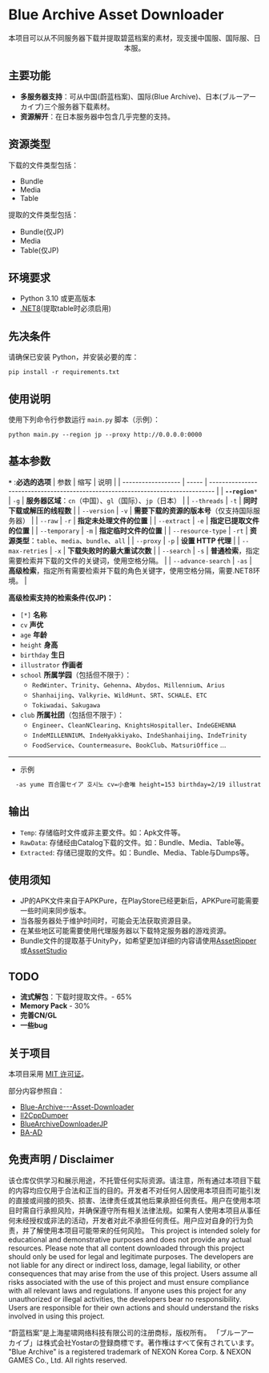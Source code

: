 # Blue Archive Asset Downloader 

<div align="center">
本项目可以从不同服务器下载并提取碧蓝档案的素材，现支援中国服、国际服、日本服。</div>


## 主要功能

- **多服务器支持**：可从中国(蔚蓝档案)、国际(Blue Archive)、日本(ブルーアーカイブ)三个服务器下载素材。
- **资源解开**：在日本服务器中包含几乎完整的支持。


## 资源类型

下载的文件类型包括：

- Bundle
- Media
- Table

提取的文件类型包括：

- Bundle(仅JP)
- Media
- Table(仅JP)

## 环境要求

- Python 3.10 或更高版本
- [.NET8](https://dotnet.microsoft.com/download)(提取table时必须启用)
<!-- 或使用高级检索 -->
## 先决条件

请确保已安装 Python，并安装必要的库：
```shell
pip install -r requirements.txt
```
## 使用说明
使用下列命令行参数运行 `main.py` 脚本（示例）：

```shell
python main.py --region jp --proxy http://0.0.0.0:0000
```
<!-- -as azusa,ハナコ,下江小春,아지타니히후미,聖園彌香 -->

## **基本参数**
**`*`** :**必选的选项**
| 参数               | 缩写  | 说明                                                                            |
| ------------------ | ----- | ------------------------------------------------------------------------------- |
| **`--region`**`*`  | `-g`  | **服务器区域**：`cn`（中国）、`gl`（国际）、`jp`（日本）                        |
| `--threads`        | `-t`  | **同时下载或解压的线程数**                                                      |
| `--version`        | `-v`  | **需要下载的资源的版本号**（仅支持国际服务器）                                  |
| `--raw`            | `-r`  | **指定未处理文件的位置**                                                        |
| `--extract`        | `-e`  | **指定已提取文件的位置**                                                        |
| `--temporary`      | `-m`  | **指定临时文件的位置**                                                          |
| `--resource-type`  | `-rt` | **资源类型**：`table`、`media`、`bundle`、`all`                                 |
| `--proxy`          | `-p`  | **设置 HTTP 代理**                                                              |
| `--max-retries`    | `-x`  | **下载失败时的最大重试次数**                                                    |
| `--search`         | `-s`  | **普通检索**，指定需要检索并下载的文件的关键词，使用空格分隔。                  |
| `--advance-search` | `-as` | **高级检索**，指定所有需要检索并下载的角色关键字，使用空格分隔，需要.NET8环境。 |
<!-- - `--downloading-extract`, `-de` 是否在下载中提取文件。是则在单个文件下载完毕后解开，否则所有文件下载后统一解开。 -->

**高级检索支持的检索条件(仅JP)：**
- `[*]` **名称**
- `cv` **声优**
- `age` **年龄**
- `height` **身高**
- `birthday` **生日**
- `illustrator` **作画者**
- `school` **所属学园**（包括但不限于）：
  - `RedWinter`、`Trinity`、`Gehenna`、`Abydos`、`Millennium`、`Arius`
  - `Shanhaijing`、`Valkyrie`、`WildHunt`、`SRT`、`SCHALE`、`ETC`
  - `Tokiwadai`、`Sakugawa`
- `club` **所属社团**（包括但不限于）：
  - `Engineer`、`CleanNClearing`、`KnightsHospitaller`、`IndeGEHENNA`
  - `IndeMILLENNIUM`、`IndeHyakkiyako`、`IndeShanhaijing`、`IndeTrinity`
  - `FoodService`、`Countermeasure`、`BookClub`、`MatsuriOffice` ...

---

-  示例 
```sh
  -as yume 百合園セイア 호시노 cv=小倉唯 height=153 birthday=2/19 illustrator=YutokaMizu school=Arius club=GameDev
```


## 输出
- `Temp`: 存储临时文件或非主要文件。如：Apk文件等。
- `RawData`: 存储经由Catalog下载的文件。如：Bundle、Media、Table等。
- `Extracted`: 存储已提取的文件。如：Bundle、Media、Table与Dumps等。


## 使用须知
- JP的APK文件来自于APKPure，在PlayStore已经更新后，APKPure可能需要一些时间来同步版本。
- 当各服务器处于维护时间时，可能会无法获取资源目录。
- 在某些地区可能需要使用代理服务器以下载特定服务器的游戏资源。
- Bundle文件的提取基于UnityPy，如希望更加详细的内容请使用[AssetRipper](https://github.com/AssetRipper/AssetRipper)或[AssetStudio](https://github.com/Perfare/AssetStudio)

## TODO

- **流式解包**：下载时提取文件。- 65%
- **Memory Pack** - 30%
- **完善CN/GL**
- **一些bug**

## 关于项目
本项目采用 [MIT 许可证](LICENSE)。

部分内容参照自：
- [Blue-Archive---Asset-Downloader](https://github.com/K0lb3/Blue-Archive---Asset-Downloader)
- [Il2CppDumper](https://github.com/Perfare/Il2CppDumper/tree/master)
- [BlueArchiveDownloaderJP](https://github.com/fiseleo/BlueArchiveDownloaderJP)
- [BA-AD](https://github.com/Deathemonic/BA-AD)

## 免责声明 / Disclaimer
该仓库仅供学习和展示用途，不托管任何实际资源。请注意，所有通过本项目下载的内容均应仅用于合法和正当的目的。开发者不对任何人因使用本项目而可能引发的直接或间接的损失、损害、法律责任或其他后果承担任何责任。用户在使用本项目时需自行承担风险，并确保遵守所有相关法律法规。如果有人使用本项目从事任何未经授权或非法的活动，开发者对此不承担任何责任。用户应对自身的行为负责，并了解使用本项目可能带来的任何风险。
This project is intended solely for educational and demonstrative purposes and does not provide any actual resources. Please note that all content downloaded through this project should only be used for legal and legitimate purposes. The developers are not liable for any direct or indirect loss, damage, legal liability, or other consequences that may arise from the use of this project. Users assume all risks associated with the use of this project and must ensure compliance with all relevant laws and regulations. If anyone uses this project for any unauthorized or illegal activities, the developers bear no responsibility. Users are responsible for their own actions and should understand the risks involved in using this project.

“蔚蓝档案”是上海星啸网络科技有限公司的注册商标，版权所有。
「ブルーアーカイブ」は株式会社Yostarの登録商標です。著作権はすべて保有されています。
"Blue Archive" is a registered trademark of NEXON Korea Corp. & NEXON GAMES Co., Ltd. All rights reserved.
